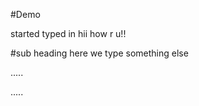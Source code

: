 #Demo

started typed in
hii  how r u!!
 
 #sub heading 
 here we type something else

.....


.....

